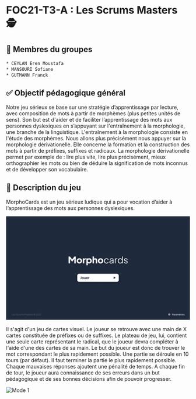# FOC21-T3-A : Les Scrums Masters 🕵️

## **👨 Membres du groupes**

    * CEYLAN Eren Moustafa
    * MANSOURI Sofiane
    * GUTMANN Franck

## **✅ Objectif pédagogique général**

Notre jeu sérieux se base sur une stratégie d’apprentissage par lecture, avec composition de mots à partir de morphèmes (plus petites unités de sens).
Son but est d'aider et de faciliter l’apprentissage des mots aux personnes dyslexiques en s’appuyant sur l'entraînement à la morphologie, une branche de la linguistique. L'entraînement à la morphologie consiste en l'étude des morphèmes.
Nous allons plus précisément nous appuyer sur la morphologie dérivationelle. Elle concerne la formation et la construction des mots à partir de préfixes, suffixes et radicaux.
La morphologie dérivationelle permet par exemple de : lire plus vite, lire plus précisément, mieux orthographier les mots ou bien de déduire la signification de mots inconnus et de développer son vocabulaire.

## **📃 Description du jeu**

MorphoCards est un jeu sérieux ludique qui a pour vocation d’aider à l’apprentissage des mots aux personnes dyslexiques.

![Menu principal](./images/Menu_principal.png)

Il s'agit d'un jeu de cartes visuel. Le joueur se retrouve avec une main de X cartes constituée de préfixes ou de suffixes. Le plateau de jeu, lui, contient une seule carte représentant le radical, que le joueur devra compléter à l'aide d'une des cartes de sa main.
Le but du joueur est donc de trouver le mot correspondant le plus rapidement possible.
Une partie se déroule en 10 tours (par défaut). Il faut terminer la partie le plus rapidement possible. Chaque mauvaises réponses ajoutent une pénalité de temps.
A chaque fin de tour, le joueur aura connaissance de ses erreurs dans un but pédagogique et de ses bonnes décisions afin de pouvoir progresser.

![Mode 1](./images/Mode_1.png)
